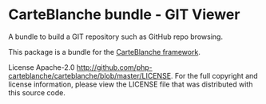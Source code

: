 CarteBlanche bundle - GIT Viewer
================================

A bundle to build a GIT repository such as GitHub repo browsing.

This package is a bundle for the [CarteBlanche framework](http://github.com/php-carteblanche/carteblanche).

License Apache-2.0 <http://github.com/php-carteblanche/carteblanche/blob/master/LICENSE>.
For the full copyright and license information, please view the LICENSE
file that was distributed with this source code.
